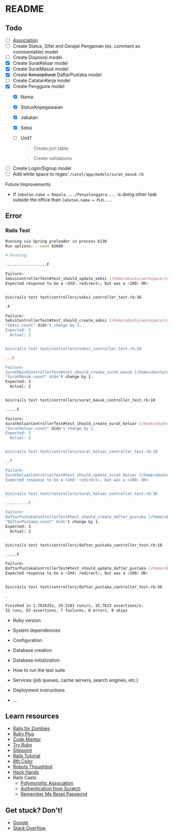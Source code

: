 # README

## Todo
* [ ] [Association](https://github.com/plataformatec/simple_form#associations)
* [ ] Create Status, Sifat and Derajat Pengaman (ex. comment as commentable) model
* [ ] Create Disposisi model
* [x] Create SuratKeluar model
* [x] Create SuratMasuk model
* [x] Create ~~KonsepSurat~~ DaftarPustaka model
* [ ] Create CatatanKerja model
* [x] Create Pengguna model
  * [x] Nama
  * [x] StatusKepegawaian
  * [x] Jabatan
  * [x] Seksi
  * [ ] Unit?

    > Create join table

    > Create validations

* [ ] Create Login/Signup model
* [ ] Add white space to regex: `/catel/app/models/surat_masuk.rb`

Future Improvements
* If `Jabatan.nama = Kepala..../Penyelenggara....` is doing other task outside the office than `Jabatan.nama = PLH....`

## Error
### Rails Test
```bash
Running via Spring preloader in process 6138
Run options: --seed 62688

# Running:

..................F

Failure:
SeksiControllerTest#test_should_update_seksi [/home/ubuntu/workspace/catel/test/controllers/seksi_controller_test.rb:38]:
Expected response to be a <3XX: redirect>, but was a <200: OK>


bin/rails test test/controllers/seksi_controller_test.rb:36

.F

Failure:
SeksiControllerTest#test_should_create_seksi [/home/ubuntu/workspace/catel/test/controllers/seksi_controller_test.rb:19]:
"Seksi.count" didn't change by 1.
Expected: 3
  Actual: 2


bin/rails test test/controllers/seksi_controller_test.rb:18

...F

Failure:
SuratMasukControllerTest#test_should_create_surat_masuk [/home/ubuntu/workspace/catel/test/controllers/surat_masuk_controller_test.rb:19]:
"SuratMasuk.count" didn't change by 1.
Expected: 3
  Actual: 2


bin/rails test test/controllers/surat_masuk_controller_test.rb:18

.....F

Failure:
SuratKeluarControllerTest#test_should_create_surat_keluar [/home/ubuntu/workspace/catel/test/controllers/surat_keluar_controller_test.rb:19]:
"SuratKeluar.count" didn't change by 1.
Expected: 3
  Actual: 2


bin/rails test test/controllers/surat_keluar_controller_test.rb:18

..F

Failure:
SuratKeluarControllerTest#test_should_update_surat_keluar [/home/ubuntu/workspace/catel/test/controllers/surat_keluar_controller_test.rb:38]:
Expected response to be a <3XX: redirect>, but was a <200: OK>


bin/rails test test/controllers/surat_keluar_controller_test.rb:36

..........F

Failure:
DaftarPustakaControllerTest#test_should_create_daftar_pustaka [/home/ubuntu/workspace/catel/test/controllers/daftar_pustaka_controller_test.rb:19]:
"DaftarPustaka.count" didn't change by 1.
Expected: 3
  Actual: 2


bin/rails test test/controllers/daftar_pustaka_controller_test.rb:18

.....F

Failure:
DaftarPustakaControllerTest#test_should_update_daftar_pustaka [/home/ubuntu/workspace/catel/test/controllers/daftar_pustaka_controller_test.rb:38]:
Expected response to be a <3XX: redirect>, but was a <200: OK>


bin/rails test test/controllers/daftar_pustaka_controller_test.rb:36

.

Finished in 1.761633s, 29.5181 runs/s, 35.7623 assertions/s.
52 runs, 63 assertions, 7 failures, 0 errors, 0 skips
```


* Ruby version

* System dependencies

* Configuration

* Database creation

* Database initialization

* How to run the test suite

* Services (job queues, cache servers, search engines, etc.)

* Deployment instructions

* ...

## Learn resources
* [Rails for Zombies](http://railsforzombies.org)
* [Ruby Plus](https://rubyplus.com/articles/3901-Polymorphic-Association-in-Rails-5)
* [Code Mentor](https://www.codementor.io/ruby-on-rails/tutorial/threaded-comments-polymorphic-associations)
* [Try Ruby](http://tryruby.org)
* [Sitepoint](https://www.sitepoint.com/save-multiple-checkbox-values-database-rails/)
* [Rails Tutorial](https://www.railstutorial.org)
* [8th Color](http://blog.8thcolor.com/en/2011/08/nested-resources-with-independent-views-in-ruby-on-rails/)
* [Robots Thoughbot](https://robots.thoughtbot.com/its-about-time-zones)
* [Hack Hands](https://hackhands.com/format-datetime-ruby/)
* Rails Casts
  * [Polymorphic Association](http://railscasts.com/episodes/154-polymorphic-association-revised)
  * [Authentication from Scratch](http://railscasts.com/episodes/250-authentication-from-scratch-revised)
  * [Remember Me Reset Password](http://railscasts.com/episodes/274-remember-me-reset-password)

## Get stuck? Don't!
* [Google](https://www.google.com)
* [Stack Overflow](https://stackoverflow.com/)